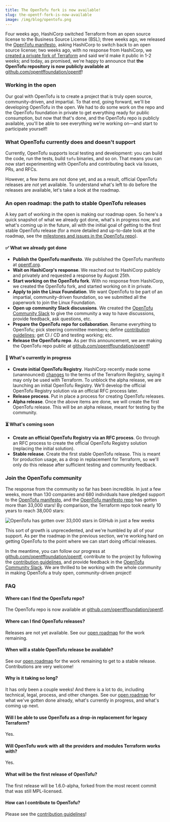 ```yaml
---
title: The OpenTofu fork is now available!
slug: the-opentf-fork-is-now-available
image: /img/blog/opentofu.png
---
```


Four weeks ago, HashiCorp switched Terraform from an open source license to the Business Source License (BSL); three weeks ago, we released the [OpenTofu manifesto](https://opentf.org/), asking HashiCorp to switch back to an open source license; two weeks ago, with no response from HashiCorp, we [created a private fork of Terraform](https://opentf.org/announcement) and said we'd make it public in 1-2 weeks; and today, as promised, we're happy to announce that **the OpenTofu repository is now publicly available at** [github.com/opentffoundation/opentf](https://github.com/opentffoundation/opentf)!

<!--truncate-->

### Working in the open

Our goal with OpenTofu is to create a project that is truly open source, community-driven, and impartial. To that end, going forward, we'll be developing OpenTofu in the open. We had to do some work on the repo and the OpenTofu foundation in private to get everything ready for public consumption, but now that that's done, and the OpenTofu repo is publicly available, you'll be able to see everything we're working on—and start to participate yourself!

### What OpenTofu currently does and doesn't support

Currently, OpenTofu supports local testing and development: you can build the code, run the tests, build `tofu` binaries, and so on. That means you can now start experimenting with OpenTofu and contributing back via Issues, PRs, and RFCs.

However, a few items are not done yet, and as a result, official OpenTofu releases are _not_ yet available. To understand what's left to do before the releases are available, let's take a look at the roadmap.

### An open roadmap: the path to stable OpenTofu releases

A key part of working in the open is making our roadmap open. So here's a quick snapshot of what we already got done, what's in progress now, and what's coming up in the future, all with the initial goal of getting to the first stable OpenTofu release (for a more detailed and up-to-date look at the roadmap, see the [milestones and issues in the OpenTofu repo](https://github.com/opentffoundation/opentf/milestones)).

#### ✅ What we already got done

- **Publish the OpenTofu manifesto**. We published the OpenTofu manifesto at [opentf.org](https://opentf.org/).
- **Wait on HashiCorp's response**. We reached out to HashiCorp publicly and privately and requested a response by August 25th.
- **Start working on the OpenTofu fork**. With no response from HashiCorp, we created the OpenTofu fork, and started working on it in private.
- **Apply to join the Linux Foundation**. We want OpenTofu to be part of an impartial, community-driven foundation, so we submitted all the paperwork to join the Linux Foundation.
- **Open up community Slack discussions**. We created the [OpenTofu Community Slack](https://join.slack.com/t/slack-9uv6202/shared_invite/zt-22ifsm1t2-AF6cL0cOdzivP8E~4deDJA) to give the community a way to have discussions, provide feedback, ask questions, etc.
- **Prepare the OpenTofu repo for collaboration**. Rename everything to OpenTofu; pick steering committee members; define [contribution guidelines](https://github.com/opentffoundation/opentf/blob/main/CONTRIBUTING.md); get CI / CD and testing working; etc.
- **Release the OpenTofu repo**. As per this announcement, we are making the OpenTofu repo public at [github.com/opentffoundation/opentf](https://github.com/opentffoundation/opentf)!

#### 🔄 What's currently in progress

- **Create initial OpenTofu Registry**. HashiCorp recently made some (unannounced) [changes](https://github.com/opentffoundation/roadmap/issues/24#issuecomment-1699535216) to the terms of the Terraform Registry, saying it may only be used with Terraform. To unblock the alpha release, we are launching an initial OpenTofu Registry. We'll develop the official OpenTofu Registry solution via an official RFC process later.
- **Release process**. Put in place a process for creating OpenTofu releases.
- **Alpha release**. Once the above items are done, we will create the first OpenTofu release. This will be an alpha release, meant for testing by the community.

#### ⏳ What's coming soon

- **Create an official OpenTofu Registry via an RFC process**. Go through an RFC process to create the official OpenTofu Registry solution (replacing the initial solution).
- **Stable release**. Create the first stable OpenTofu release. This is meant for production usage, as a drop in replacement for Terraform, so we'll only do this release after sufficient testing and community feedback.

### Join the OpenTofu community

The response from the community so far has been incredible. In just a few weeks, more than 130 companies and 680 individuals have pledged support to the [OpenTofu manifesto](https://opentf.org/), and the [OpenTofu manifesto repo](https://github.com/opentffoundation/manifesto) has gotten more than 33,000 stars! By comparison, the Terraform repo took nearly 10 years to reach 38,000 stars:

![OpenTofu has gotten over 33,000 stars in GitHub in just a few weeks](/img/blog/star-history-202395.png)

This sort of growth is unprecedented, and we're humbled by all of your support. As per the roadmap in the previous section, we're working hard on getting OpenTofu to the point where we can start doing official releases.

In the meantime, you can follow our progress at [github.com/opentffoundation/opentf](https://github.com/opentffoundation/opentf), contribute to the project by following the [contribution guidelines](https://github.com/opentffoundation/opentf/blob/main/CONTRIBUTING.md), and provide feedback in the [OpenTofu Community Slack](https://join.slack.com/t/slack-9uv6202/shared_invite/zt-22ifsm1t2-AF6cL0cOdzivP8E~4deDJA). We are thrilled to be working with the whole community in making OpenTofu a truly open, community-driven project!

### FAQ

#### Where can I find the OpenTofu repo?

The OpenTofu repo is now available at [github.com/opentffoundation/opentf](https://github.com/opentffoundation/opentf).

#### Where can I find OpenTofu releases?

Releases are not yet available. See our [open roadmap](#an-open-roadmap-the-path-to-stable-opentofu-releases) for the work remaining.

#### When will a stable OpenTofu release be available?

See our [open roadmap](#an-open-roadmap-the-path-to-stable-opentofu-releases) for the work remaining to get to a stable release. Contributions are very welcome!

#### Why is it taking so long?

It has only been a couple weeks! And there is a lot to do, including technical, legal, process, and other changes. See our [open roadmap](#an-open-roadmap-the-path-to-stable-opentofu-releases) for what we've gotten done already, what's currently in progress, and what's coming up next.

#### Will I be able to use OpenTofu as a drop-in replacement for legacy Terraform?

Yes.

#### Will OpenTofu work with all the providers and modules Terraform works with?

Yes.

#### What will be the first release of OpenTofu?

The first release will be 1.6.0-alpha, forked from the most recent commit that was still MPL-licensed.

#### How can I contribute to OpenTofu?

Please see the [contribution guidelines](https://github.com/opentffoundation/opentf/blob/main/CONTRIBUTING.md)!

